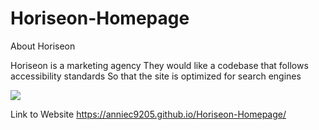 # Horiseon-Homepage

About Horiseon
 
 Horiseon is a marketing agency
 They would like a codebase that follows accessibility standards
 So that the site is optimized for search engines

![](https://user-images.githubusercontent.com/74122817/109496251-86585480-7ae4-11eb-8b89-e68a457b85dd.png)

Link to Website <https://anniec9205.github.io/Horiseon-Homepage/>
